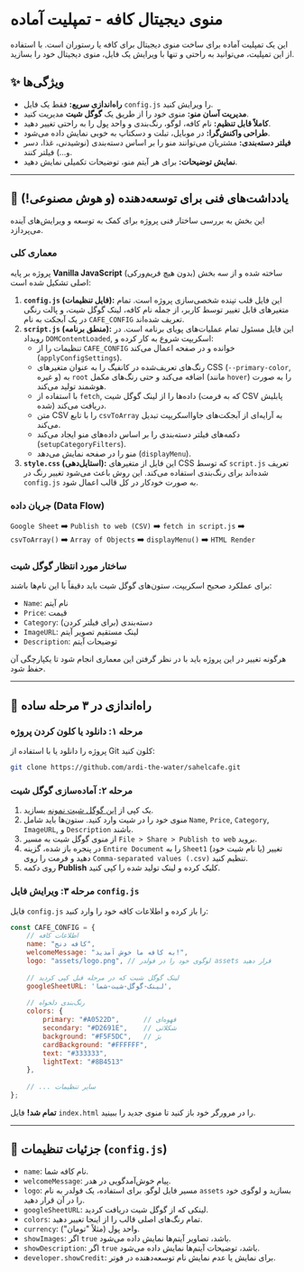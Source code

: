 # منوی دیجیتال کافه - تمپلیت آماده

این یک تمپلیت آماده برای ساخت منوی دیجیتال برای کافه یا رستوران است. با استفاده از این تمپلیت، می‌توانید به راحتی و تنها با ویرایش یک فایل، منوی دیجیتال خود را بسازید.

## ✨ ویژگی‌ها

- **راه‌اندازی سریع:** فقط یک فایل `config.js` را ویرایش کنید.
- **مدیریت آسان منو:** منوی خود را از طریق یک **گوگل شیت** مدیریت کنید.
- **کاملاً قابل تنظیم:** نام کافه، لوگو، رنگ‌بندی و واحد پول را به راحتی تغییر دهید.
- **طراحی واکنش‌گرا:** در موبایل، تبلت و دسکتاپ به خوبی نمایش داده می‌شود.
- **فیلتر دسته‌بندی:** مشتریان می‌توانند منو را بر اساس دسته‌بندی (نوشیدنی، غذا، دسر و...) فیلتر کنند.
- **نمایش توضیحات:** برای هر آیتم منو، توضیحات تکمیلی نمایش دهید.

---

## 📝 یادداشت‌های فنی برای توسعه‌دهنده (و هوش مصنوعی!)

این بخش به بررسی ساختار فنی پروژه برای کمک به توسعه و ویرایش‌های آینده می‌پردازد.

### معماری کلی

پروژه بر پایه **Vanilla JavaScript** (بدون هیچ فریم‌ورکی) ساخته شده و از سه بخش اصلی تشکیل شده است:

1.  **`config.js` (فایل تنظیمات):** این فایل قلب تپنده شخصی‌سازی پروژه است. تمام متغیرهای قابل تغییر توسط کاربر، از جمله نام کافه، لینک گوگل شیت، و پالت رنگی در یک آبجکت به نام `CAFE_CONFIG` تعریف شده‌اند.
2.  **`script.js` (منطق برنامه):** این فایل مسئول تمام عملیات‌های پویای برنامه است. در رویداد `DOMContentLoaded`, اسکریپت شروع به کار کرده و:
    *   تنظیمات را از `CAFE_CONFIG` خوانده و در صفحه اعمال می‌کند (`applyConfigSettings`).
    *   رنگ‌های تعریف‌شده در کانفیگ را به عنوان متغیرهای CSS (`--primary-color`, و غیره) به `root` اضافه می‌کند و حتی رنگ‌های مکمل (مانند `hover`) را به صورت هوشمند تولید می‌کند.
    *   با استفاده از `fetch`, داده‌ها را از لینک گوگل شیت (که به فرمت CSV پابلیش شده) دریافت می‌کند.
    *   متن CSV را با تابع `csvToArray` به آرایه‌ای از آبجکت‌های جاوااسکریپت تبدیل می‌کند.
    *   دکمه‌های فیلتر دسته‌بندی را بر اساس داده‌های منو ایجاد می‌کند (`setupCategoryFilters`).
    *   منو را در صفحه نمایش می‌دهد (`displayMenu`).
3.  **`style.css` (استایل‌دهی):** این فایل از متغیرهای CSS که توسط `script.js` تعریف شده‌اند برای رنگ‌بندی استفاده می‌کند. این روش باعث می‌شود تغییر رنگ در `config.js` به صورت خودکار در کل قالب اعمال شود.

### جریان داده (Data Flow)

`Google Sheet` ➡️ `Publish to web (CSV)` ➡️ `fetch in script.js` ➡️ `csvToArray()` ➡️ `Array of Objects` ➡️ `displayMenu()` ➡️ `HTML Render`

### ساختار مورد انتظار گوگل شیت

برای عملکرد صحیح اسکریپت، ستون‌های گوگل شیت باید دقیقاً با این نام‌ها باشند:
- `Name`: نام آیتم
- `Price`: قیمت
- `Category`: دسته‌بندی (برای فیلتر کردن)
- `ImageURL`: لینک مستقیم تصویر آیتم
- `Description`: توضیحات آیتم

هرگونه تغییر در این پروژه باید با در نظر گرفتن این معماری انجام شود تا یکپارچگی آن حفظ شود.

---

## 🚀 راه‌اندازی در ۳ مرحله ساده

### مرحله ۱: دانلود یا کلون کردن پروژه

پروژه را دانلود یا با استفاده از Git کلون کنید:
```bash
git clone https://github.com/ardi-the-water/sahelcafe.git
```

### مرحله ۲: آماده‌سازی گوگل شیت

1.  یک کپی از [این گوگل شیت نمونه](https://docs.google.com/spreadsheets/d/1_g_s_f_y_e_e_t_s_h_e_e_t_I_D/copy) بسازید.
2.  منوی خود را در شیت وارد کنید. ستون‌ها باید شامل `Name`, `Price`, `Category`, `ImageURL`, و `Description` باشند.
3.  از منوی گوگل شیت به مسیر `File > Share > Publish to web` بروید.
4.  در پنجره باز شده، گزینه `Entire Document` را به `Sheet1` (یا نام شیت خود) تغییر دهید و فرمت را روی `Comma-separated values (.csv)` تنظیم کنید.
5.  روی دکمه **Publish** کلیک کرده و لینک تولید شده را کپی کنید.

### مرحله ۳: ویرایش فایل `config.js`

فایل `config.js` را باز کرده و اطلاعات کافه خود را وارد کنید:

```javascript
const CAFE_CONFIG = {
    // اطلاعات کافه
    name: "کافه دنج",
    welcomeMessage: "به کافه ما خوش آمدید!",
    logo: "assets/logo.png", // لوگوی خود را در فولدر assets قرار دهید
    
    // لینک گوگل شیت که در مرحله قبل کپی کردید
    googleSheetURL: 'لینک-گوگل-شیت-شما',
    
    // رنگ‌بندی دلخواه
    colors: {
        primary: "#A0522D",      // قهوه‌ای
        secondary: "#D2691E",    // شکلاتی
        background: "#F5F5DC",   // بژ
        cardBackground: "#FFFFFF",
        text: "#333333",
        lightText: "#8B4513"
    },
    
    // ... سایر تنظیمات
};
```

**تمام شد!** فایل `index.html` را در مرورگر خود باز کنید تا منوی جدید را ببینید.

---

## 🔧 جزئیات تنظیمات (`config.js`)

-   `name`: نام کافه شما.
-   `welcomeMessage`: پیام خوش‌آمدگویی در هدر.
-   `logo`: مسیر فایل لوگو. برای استفاده، یک فولدر به نام `assets` بسازید و لوگوی خود را در آن قرار دهید.
-   `googleSheetURL`: لینکی که از گوگل شیت دریافت کردید.
-   `colors`: تمام رنگ‌های اصلی قالب را از اینجا تغییر دهید.
-   `currency`: واحد پول (مثلاً "تومان").
-   `showImages`: اگر `true` باشد، تصاویر آیتم‌ها نمایش داده می‌شود.
-   `showDescription`: اگر `true` باشد، توضیحات آیتم‌ها نمایش داده می‌شود.
-   `developer.showCredit`: برای نمایش یا عدم نمایش نام توسعه‌دهنده در فوتر.
